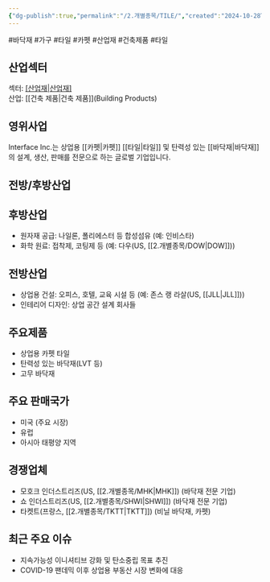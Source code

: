 ```yaml
---
{"dg-publish":true,"permalink":"/2.개별종목/TILE/","created":"2024-10-28T21:02:07.138+09:00","updated":"2025-06-03T20:06:01.626+09:00"}
---
```


#바닥재 #가구  #타일 #카펫 #산업재 #건축제품 #타일


## 산업섹터

섹터: [[산업재\|산업재]](Industrials)  
산업: [[건축 제품\|건축 제품]](Building Products)

## 영위사업

Interface Inc.는 상업용 [[카펫\|카펫]] [[타일\|타일]] 및 탄력성 있는 [[바닥재\|바닥재]]의 설계, 생산, 판매를 전문으로 하는 글로벌 기업입니다.

## 전방/후방산업

## 후방산업

- 원자재 공급: 나일론, 폴리에스터 등 합성섬유 (예: 인비스타)
- 화학 원료: 접착제, 코팅제 등 (예: 다우(US, [[2.개별종목/DOW\|DOW]]))

## 전방산업

- 상업용 건설: 오피스, 호텔, 교육 시설 등 (예: 존스 랭 라살(US, [[JLL\|JLL]]))
- 인테리어 디자인: 상업 공간 설계 회사들

## 주요제품

- 상업용 카펫 타일
- 탄력성 있는 바닥재(LVT 등)
- 고무 바닥재

## 주요 판매국가

- 미국 (주요 시장)
- 유럽
- 아시아 태평양 지역

## 경쟁업체

- 모호크 인더스트리즈(US, [[2.개별종목/MHK\|MHK]]) (바닥재 전문 기업)
- 쇼 인더스트리즈(US, [[2.개별종목/SHWI\|SHWI]]) (바닥재 전문 기업)
- 타켓트(프랑스, [[2.개별종목/TKTT\|TKTT]]) (비닐 바닥재, 카펫)

## 최근 주요 이슈

- 지속가능성 이니셔티브 강화 및 탄소중립 목표 추진
- COVID-19 팬데믹 이후 상업용 부동산 시장 변화에 대응